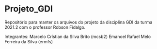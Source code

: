 # Projeto_GDI
Repositório para manter os arquivos do projeto da disciplina GDI da turma 2021.2 com o professor Robson Fidalgo.

Integrantes:
Marcelo Crístian da Silva Brito (mcsb2)
Emanoel Rafael Melo Ferreira da Silva (ermfs)
